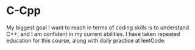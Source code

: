 # C-Cpp

My biggest goal I want to reach in terms of coding skills is to understand C++, and I am confident in my current abilities. I have taken repeated education for this course, along with daily practice at leetCode.
